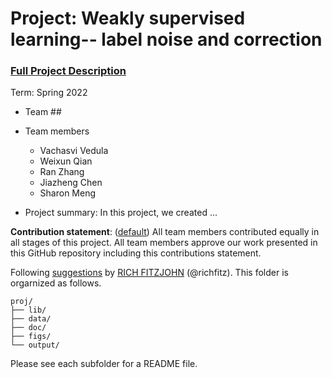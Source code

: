 # Project: Weakly supervised learning-- label noise and correction


### [Full Project Description](doc/project3_desc.md)

Term: Spring 2022

+ Team ##
+ Team members
	+ Vachasvi Vedula
	+ Weixun Qian
	+ Ran Zhang
	+ Jiazheng Chen
	+ Sharon Meng

+ Project summary: In this project, we created ...
	
**Contribution statement**: ([default](doc/a_note_on_contributions.md)) All team members contributed equally in all stages of this project. All team members approve our work presented in this GitHub repository including this contributions statement. 

Following [suggestions](http://nicercode.github.io/blog/2013-04-05-projects/) by [RICH FITZJOHN](http://nicercode.github.io/about/#Team) (@richfitz). This folder is orgarnized as follows.

```
proj/
├── lib/
├── data/
├── doc/
├── figs/
└── output/
```

Please see each subfolder for a README file.
